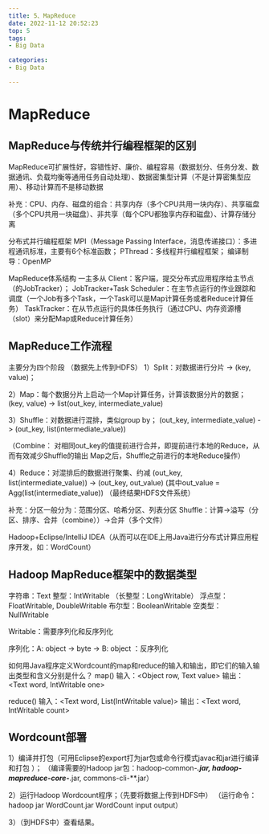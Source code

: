 ```yaml
---
title: 5、MapReduce
date: 2022-11-12 20:52:23
top: 5
tags:
- Big Data

categories:
- Big Data

---
```


# MapReduce

## MapReduce与传统并行编程框架的区别

MapReduce可扩展性好，容错性好、廉价、编程容易（数据划分、任务分发、数据通讯、负载均衡等通用任务自动处理）、数据密集型计算（不是计算密集型应用）、移动计算而不是移动数据


补充：CPU、内存、磁盘的组合：共享内存（多个CPU共用一块内存）、共享磁盘（多个CPU共用一块磁盘）、非共享（每个CPU都独享内存和磁盘）、计算存储分离

分布式并行编程框架
MPI（Message Passing Interface，消息传递接口）：多进程通讯标准，主要有6个标准函数；
PThread：多线程并行编程框架；
编译制导：OpenMP

MapReduce体系结构
一主多从
Client：客户端，提交分布式应用程序给主节点（的JobTracker）；
JobTracker+Task Scheduler：在主节点运行的作业跟踪和调度（一个Job有多个Task，一个Task可以是Map计算任务或者Reduce计算任务）
TaskTracker：在从节点运行的具体任务执行（通过CPU、内存资源槽（slot）来分配Map或Reduce计算任务）

## MapReduce工作流程

主要分为四个阶段
（数据先上传到HDFS）
1）Split：对数据进行分片 -> (key, value)；

2）Map：每个数据分片上启动一个Map计算任务，计算该数据分片的数据；
(key, value) -> list(out_key, intermediate_value)

3）Shuffle：对数据进行混排，类似group by；
(out_key, intermediate_value) -> (out_key, list(intermediate_value))

（Combine：
           对相同out_key的值提前进行合并，即提前进行本地的Reduce，从而有效减少Shuffle的输出
           Map之后，Shuffle之前进行的本地Reduce操作）

4）Reduce：对混排后的数据进行聚集、约减
(out_key, list(intermediate_value)) -> (out_key, out_value) (其中out_value = Agg(list(intermediate_value))
（最终结果HDFS文件系统）

补充：分区一般分为：范围分区、哈希分区、列表分区
Shuffle：计算->溢写（分区、排序、合并（combine））->合并（多个文件）

Hadoop+Eclipse/IntelliJ IDEA（从而可以在IDE上用Java进行分布式计算应用程序开发，如：WordCount）



## Hadoop MapReduce框架中的数据类型

字符串：Text
整型：IntWritable （长整型：LongWritable）
浮点型：FloatWritable, DoubleWritable
布尔型：BooleanWritable
空类型：NullWritable

Writable：需要序列化和反序列化

序列化：A: object -> byte -> B: object ：反序列化


如何用Java程序定义Wordcount的map和reduce的输入和输出，即它们的输入输出类型和含义分别是什么？
map()
输入：<Object row, Text value>
输出：<Text word, IntWritable one>

reduce()
输入：<Text word, List(IntWritable value)>
输出：<Text word, IntWritable count>



## Wordcount部署

1）编译并打包（可用Eclipse的export打为jar包或命令行模式javac和jar进行编译和打包 ）；
（编译需要的Hadoop jar包：hadoop-common-***.jar, hadoop-mapreduce-core-***.jar, commons-cli-**.jar）

2）运行Hadoop Wordcount程序；（先要将数据上传到HDFS中）
（运行命令：hadoop jar WordCount.jar WordCount input output）

3）（到HDFS中）查看结果。
